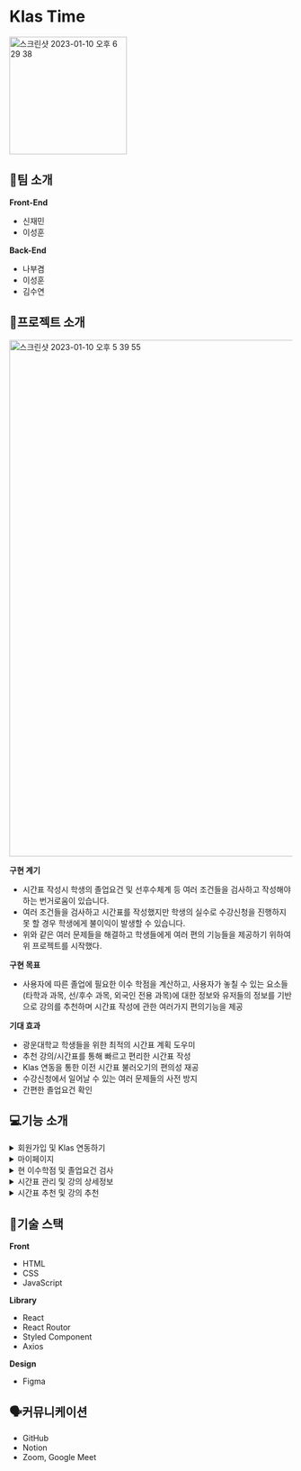 # Klas Time
<img width="209" alt="스크린샷 2023-01-10 오후 6 29 38" src="https://user-images.githubusercontent.com/99861250/211513787-c848504d-e681-4f8c-b207-65ffd8b2d0d1.png">

## 👥팀 소개

**Front-End**

* 신재민
* 이성훈

**Back-End**

* 나부겸
* 이성훈
* 김수연


## 📖프로젝트 소개

<img width="918" alt="스크린샷 2023-01-10 오후 5 39 55" src="https://user-images.githubusercontent.com/99861250/211503027-10e32001-7040-4cf9-afd9-528a61aea5d4.png">

**구현 계기**

* 시간표 작성시 학생의 졸업요건 및 선후수체계 등 여러 조건들을 검사하고 작성해야 하는 번거로움이 있습니다.
* 여러 조건들을 검사하고 시간표를 작성했지만 학생의 실수로 수강신청을 진행하지 못 할 경우 학생에게 불이익이 발생할 수 있습니다.
* 위와 같은 여러 문제들을 해결하고 학생들에게 여러 편의 기능들을 제공하기 위하여 위 프로젝트를 시작했다.
 
**구현 목표**

* 사용자에 따른 졸업에 필요한 이수 학점을 계산하고, 사용자가 놓칠 수 있는 요소들(타학과 과목, 선/후수 과목, 외국인 전용 과목)에 대한 정보와 유저들의 정보를 기반으로 강의를 추천하며 시간표 작성에 관한 여러가지 편의기능을 제공

**기대 효과**

* 광운대학교 학생들을 위한 최적의 시간표 계획 도우미
* 추천 강의/시간표를 통해 빠르고 편리한 시간표 작성
* Klas 연동을 통한 이전 시간표 불러오기의 편의성 재공
* 수강신청에서 일어날 수 있는 여러 문제들의 사전 방지
* 간편한 졸업요건 확인

## 💻기능 소개

<details>
<summary>회원가입 및 Klas 연동하기</summary>
<div markdown="1">       

GIF 내용
회원가입 -> 로그인 -> Klas 연동하기까지 이어서

* Klas Time은 회원가입 페이지에서 회원가입이 가능합니다.
* 회원가입 정보를 바탕으로 로그인 진행 가능합니다.
* 로그인 후 광운대학교 정보 사이트인 Klas의 아이디와 비밀번호를 입력하면 Klas와 연동이 가능합니다.
  * Klas 연동하기 기능은 사용자가 이전에 수강한 시간표 정보와 수강한 과목들의 정보 등 여러 정보를 크롤링을 통해 수집하여 사용자에게 양질의 정보를 제공합니다.
  * Klas란 광운대학교의 모든 학생들이 가입하여 학교 생활과 관련된 모든 것을 처리하는 사이트입니다.


</div>
</details>

<details>
<summary>마이페이지</summary>
<div markdown="1">       

GIF 내용
톱니바퀴 눌러서 정보 변경 페이지 진입 -> 정보 변경하는 척 버튼 이것 저것 만지는 느낌

* 마이페이지에서는 비밀번호와 전공, 부전공 등을 변경할 수 있습니다.
* 단 기본 사용자 정보(이름,학번)는 변경할 수 없습니다.

</div>
</details>

<details>
<summary>현 이수학점 및 졸업요건 검사</summary>
<div markdown="1">       

GIF 내용
이수학점 그래프에서 그거 누르면 차트 나오는거 -> 졸업요건 창 띄우는거 까지

* 각 과목의 Section에 졸업요건과 현재 이수한 학점을 그래프화 시켜 사용자가 빠르고 편리하게 확인할 수 있습니다.
* 각 Section의 그래프 클릭 시 사용자의 정보를 기반으로 이수해야 할 과목들을 리스트화 시켜 시각적으로 확인할 수 있습니다.
* 그래프와 더불어 졸업요건이 간단하게 정리된 표와 졸업요건에 기반한 졸업학점과 이수한 학점을 가시화하여 제공합니다.

</div>
</details>

</details>

<details>
<summary>시간표 관리 및 강의 상세정보</summary>
<div markdown="1">       

GIF 내용
메인화면에서 시간표 관리로 이동 -> 메인 시간표 정해져 있는거랑 다른 시간표 이동(메인 시간표 변경까지) -> 강의 추가랑 강의 경고, 상세정보 보여주는거 까지 

* Klas에 지정되어 있는 시간표가 메인 시간표로 설정되어 있습니다(메인페이지에 표시되는 시간표).
* 책갈피 버튼을 이용하여 메인 시간표를 지정할 수 있습니다.
* 시간표를 자유롭게 추가할 수 있으며 직접 수정이 가능합니다.
* 시간표 수정 부분애서 강의 선택시 유의할 점이 있다면 경고창을 띄워 사용자에게 주의를 줍니다.
* 시간표 수정 부분에서 시간표의 강의를 클릭할 시 강의의 상세정보를 띄워줍니다.

</div>
</details>

</details>

<details>
<summary>시간표 추천 및 강의 추천</summary>
<div markdown="1">       

GIF 내용
시간표 페이지에서 추천 시간표 버튼 -> 시간표 수정부분에서 강의 클릭해서 상세정보 아래에 추천 강의 부분

* 시간표 선택 부분에서 추천 시간표 버튼 클릭시 유저들의 데이터를 기반으로 작성된 추천 시간표가 추가됩니다.
* 강의 상세정보의 아래 부분에서 선택한 해당 강의를 듣는 유저들의 데이터를 기반으로 추천 강의를 띄워줍니다.
  * 해당 과목을 들은 학생들이 가장 많이 담은 과목 3가지
  * 해당 과목을 들은 같은 학과, 같은 학년이 가장 많이 담은 과목 3가지

</div>
</details>

## 📝기술 스택

**Front**

* HTML
* CSS
* JavaScript

**Library**

* React
* React Routor
* Styled Component
* Axios

**Design**

* Figma

## 🗣️커뮤니케이션

* GitHub
* Notion
* Zoom, Google Meet
